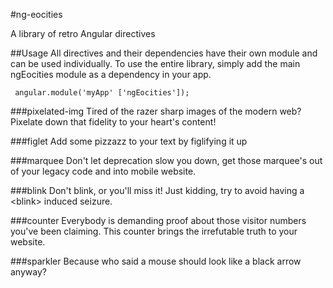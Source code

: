 #ng-eocities

A library of retro Angular directives

##Usage
All directives and their dependencies have their own module and can be used individually.  To use the entire library, simply add the main ngEocities module as a dependency in your app.

``` angular.module('myApp' ['ngEocities']);```


###pixelated-img
Tired of the razer sharp images of the modern web?  Pixelate down that fidelity to your heart's content!

###figlet
Add some pizzazz to your text by figlifying it up

###marquee
Don't let deprecation slow you down, get those marquee's out of your legacy code and into mobile website.

###blink
Don't blink, or you'll miss it!  Just kidding, try to avoid having a \<blink\> induced seizure.

###counter
Everybody is demanding proof about those visitor numbers you've been claiming.  This counter brings the irrefutable truth to your website.

###sparkler
Because who said a mouse should look like a black arrow anyway?
